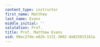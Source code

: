 ```yaml
---
content_type: instructor
first_name: Matthew
last_name: Evans
middle_initial: ''
salutation: Prof.
title: Prof. Matthew Evans
uid: 98ec27de-e82b-1131-3002-da015015161a
---
```

